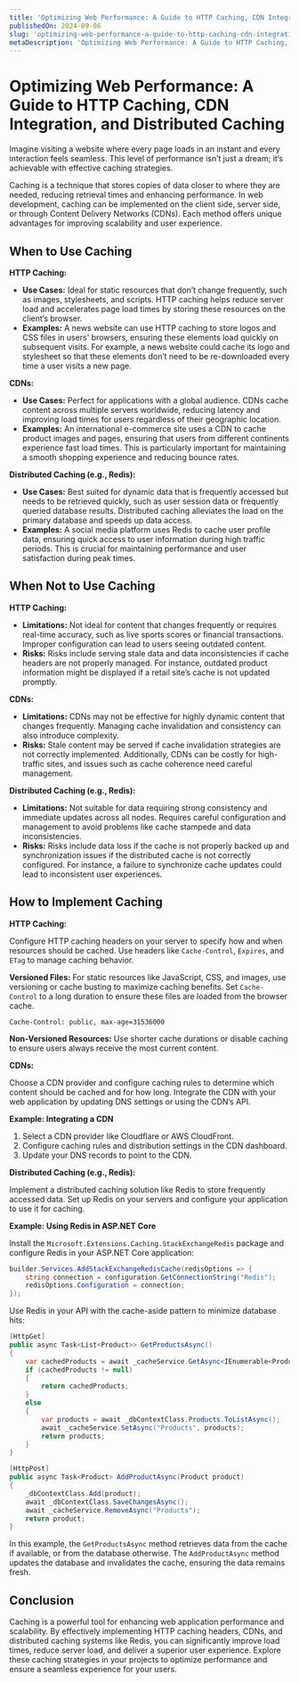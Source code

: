 ```yaml
---
title: 'Optimizing Web Performance: A Guide to HTTP Caching, CDN Integration, and Distributed Caching'
publishedOn: 2024-09-06
slug: 'optimizing-web-performance-a-guide-to-http-caching-cdn-integration-and-distributed-caching'
metaDescription: 'Optimizing Web Performance: A Guide to HTTP Caching, CDN Integration, and Distributed Caching'
---
```


# Optimizing Web Performance: A Guide to HTTP Caching, CDN Integration, and Distributed Caching

Imagine visiting a website where every page loads in an instant and every interaction feels seamless. This level of performance isn’t just a dream; it’s achievable with effective caching strategies.

Caching is a technique that stores copies of data closer to where they are needed, reducing retrieval times and enhancing performance. In web development, caching can be implemented on the client side, server side, or through Content Delivery Networks (CDNs). Each method offers unique advantages for improving scalability and user experience.

## When to Use Caching

**HTTP Caching:**

- **Use Cases:** Ideal for static resources that don’t change frequently, such as images, stylesheets, and scripts. HTTP caching helps reduce server load and accelerates page load times by storing these resources on the client’s browser.
- **Examples:** A news website can use HTTP caching to store logos and CSS files in users' browsers, ensuring these elements load quickly on subsequent visits. For example, a news website could cache its logo and stylesheet so that these elements don’t need to be re-downloaded every time a user visits a new page.

**CDNs:**

- **Use Cases:** Perfect for applications with a global audience. CDNs cache content across multiple servers worldwide, reducing latency and improving load times for users regardless of their geographic location.
- **Examples:** An international e-commerce site uses a CDN to cache product images and pages, ensuring that users from different continents experience fast load times. This is particularly important for maintaining a smooth shopping experience and reducing bounce rates.

**Distributed Caching (e.g., Redis):**

- **Use Cases:** Best suited for dynamic data that is frequently accessed but needs to be retrieved quickly, such as user session data or frequently queried database results. Distributed caching alleviates the load on the primary database and speeds up data access.
- **Examples:** A social media platform uses Redis to cache user profile data, ensuring quick access to user information during high traffic periods. This is crucial for maintaining performance and user satisfaction during peak times.

## When Not to Use Caching

**HTTP Caching:**

- **Limitations:** Not ideal for content that changes frequently or requires real-time accuracy, such as live sports scores or financial transactions. Improper configuration can lead to users seeing outdated content.
- **Risks:** Risks include serving stale data and data inconsistencies if cache headers are not properly managed. For instance, outdated product information might be displayed if a retail site’s cache is not updated promptly.

**CDNs:**

- **Limitations:** CDNs may not be effective for highly dynamic content that changes frequently. Managing cache invalidation and consistency can also introduce complexity.
- **Risks:** Stale content may be served if cache invalidation strategies are not correctly implemented. Additionally, CDNs can be costly for high-traffic sites, and issues such as cache coherence need careful management.

**Distributed Caching (e.g., Redis):**

- **Limitations:** Not suitable for data requiring strong consistency and immediate updates across all nodes. Requires careful configuration and management to avoid problems like cache stampede and data inconsistencies.
- **Risks:** Risks include data loss if the cache is not properly backed up and synchronization issues if the distributed cache is not correctly configured. For instance, a failure to synchronize cache updates could lead to inconsistent user experiences.

## How to Implement Caching

**HTTP Caching:**

Configure HTTP caching headers on your server to specify how and when resources should be cached. Use headers like `Cache-Control`, `Expires`, and `ETag` to manage caching behavior.

**Versioned Files:** For static resources like JavaScript, CSS, and images, use versioning or cache busting to maximize caching benefits. Set `Cache-Control` to a long duration to ensure these files are loaded from the browser cache.

```http
Cache-Control: public, max-age=31536000
```

**Non-Versioned Resources:** Use shorter cache durations or disable caching to ensure users always receive the most current content.

**CDNs:**

Choose a CDN provider and configure caching rules to determine which content should be cached and for how long. Integrate the CDN with your web application by updating DNS settings or using the CDN’s API.

**Example: Integrating a CDN**

1. Select a CDN provider like Cloudflare or AWS CloudFront.
2. Configure caching rules and distribution settings in the CDN dashboard.
3. Update your DNS records to point to the CDN.

**Distributed Caching (e.g., Redis):**

Implement a distributed caching solution like Redis to store frequently accessed data. Set up Redis on your servers and configure your application to use it for caching.

**Example: Using Redis in ASP.NET Core**

Install the `Microsoft.Extensions.Caching.StackExchangeRedis` package and configure Redis in your ASP.NET Core application:

```csharp
builder.Services.AddStackExchangeRedisCache(redisOptions => {
    string connection = configuration.GetConnectionString("Redis");
    redisOptions.Configuration = connection;
});
```

Use Redis in your API with the cache-aside pattern to minimize database hits:

```csharp
[HttpGet]
public async Task<List<Product>> GetProductsAsync()
{
    var cachedProducts = await _cacheService.GetAsync<IEnumerable<Product>>("Products");
    if (cachedProducts != null)
    {
        return cachedProducts;
    }
    else
    {
        var products = await _dbContextClass.Products.ToListAsync();
        await _cacheService.SetAsync("Products", products);
        return products;
    }
}

[HttpPost]
public async Task<Product> AddProductAsync(Product product)
{
    _dbContextClass.Add(product);
    await _dbContextClass.SaveChangesAsync();
    await _cacheService.RemoveAsync("Products");
    return product;
}
```

In this example, the `GetProductsAsync` method retrieves data from the cache if available, or from the database otherwise. The `AddProductAsync` method updates the database and invalidates the cache, ensuring the data remains fresh.

## Conclusion

Caching is a powerful tool for enhancing web application performance and scalability. By effectively implementing HTTP caching headers, CDNs, and distributed caching systems like Redis, you can significantly improve load times, reduce server load, and deliver a superior user experience. Explore these caching strategies in your projects to optimize performance and ensure a seamless experience for your users.

